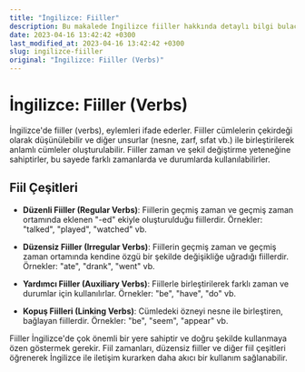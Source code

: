 ```yaml
---
title: "İngilizce: Fiiller"
description: Bu makalede İngilizce fiiller hakkında detaylı bilgi bulacaksınız. Fiil çeşitleri, zamanlar, düzensiz fiiller ve örneklerini öğreneceksiniz.
date: 2023-04-16 13:42:42 +0300
last_modified_at: 2023-04-16 13:42:42 +0300
slug: ingilizce-fiiller
original: "İngilizce: Fiiller (Verbs)"
---
```

# İngilizce: Fiiller (Verbs)

İngilizce'de fiiller (verbs), eylemleri ifade ederler. Fiiller cümlelerin çekirdeği olarak düşünülebilir ve diğer unsurlar (nesne, zarf, sıfat vb.) ile birleştirilerek anlamlı cümleler oluşturulabilir. Fiiller zaman ve şekil değiştirme yeteneğine sahiptirler, bu sayede farklı zamanlarda ve durumlarda kullanılabilirler.

## Fiil Çeşitleri

- **Düzenli Fiiller (Regular Verbs)**: Fiillerin geçmiş zaman ve geçmiş zaman ortamında eklenen "-ed" ekiyle oluşturulduğu fiillerdir. Örnekler: "talked", "played", "watched" vb.

- **Düzensiz Fiiller (Irregular Verbs)**: Fiillerin geçmiş zaman ve geçmiş zaman ortamında kendine özgü bir şekilde değişikliğe uğradığı fiillerdir. Örnekler: "ate", "drank", "went" vb.

- **Yardımcı Fiiller (Auxiliary Verbs)**: Fiillerle birleştirilerek farklı zaman ve durumlar için kullanılırlar. Örnekler: "be", "have", "do" vb.

- **Kopuş Fiilleri (Linking Verbs)**: Cümledeki özneyi nesne ile birleştiren, bağlayan fiillerdir. Örnekler: "be", "seem", "appear" vb.

Fiiller İngilizce'de çok önemli bir yere sahiptir ve doğru şekilde kullanmaya özen göstermek gerekir. Fiil zamanları, düzensiz fiiller ve diğer fiil çeşitleri öğrenerek İngilizce ile iletişim kurarken daha akıcı bir kullanım sağlanabilir.